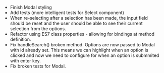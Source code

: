 * Finish Modal styling
* Add tests (more intelligent tests for Select component)
* When re-selecting after a selection has been made, the input field should be reset and the user should be able to see their current selection from the options. 
* Refactor using ES7 class properties - allowing for bindings at method definition.
* Fix handleSearch() broken method. Options are now passed to Modal with id already set. This means we can highlight when an option is clicked and now we need to configure for when an option is submmited with enter key.
* Fix broken tests for Modal.